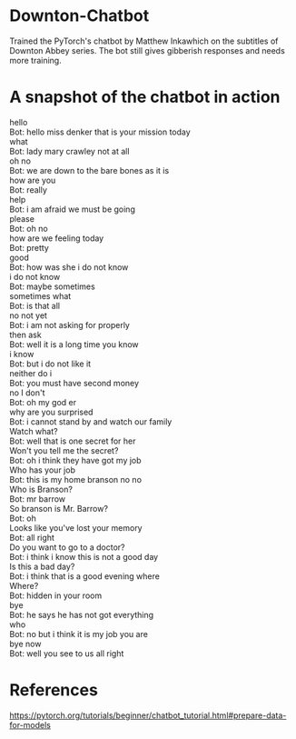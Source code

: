 # Downton-Chatbot
Trained the PyTorch's chatbot by Matthew Inkawhich on the subtitles of Downton Abbey series. 
The bot still gives gibberish responses and needs more training.

# A snapshot of the chatbot in action
hello <br/>
Bot: hello miss denker that is your mission today <PAD> <PAD> <br/>
what <br/>
Bot: lady mary crawley not at all <PAD> <PAD> <PAD> <PAD> <br/>
oh no <br/>
Bot: we are down to the bare bones as it is <br/>
how are you <br/>
Bot: really <PAD> <PAD> <PAD> <PAD> <PAD> <PAD> <PAD> <PAD> <PAD> <br/>
help <br/>
Bot: i am afraid we must be going <PAD> <PAD> <PAD> <br/>
please <br/>
Bot: oh no <PAD> <PAD> <PAD> <PAD> <PAD> <PAD> <PAD> <PAD> <br/>
how are we feeling today <br/>
Bot: pretty <PAD> <PAD> <PAD> <PAD> <PAD> <PAD> <PAD> <PAD> <PAD> <br/>
good <br/>
Bot: how was she i do not know <PAD> <PAD> <PAD> <br/>
i do not know <br/>
Bot: maybe sometimes <PAD> <PAD> <PAD> <PAD> <PAD> <PAD> <PAD> <PAD> <br/>
sometimes what <br/>
Bot: is that all <PAD> <PAD> <PAD> <PAD> <PAD> <PAD> <PAD> <br/>
no not yet <br/>
Bot: i am not asking for properly <PAD> <PAD> <PAD> <PAD> <br/>
then ask <br/>
Bot: well it is a long time you know <PAD> <PAD> <br/>
i know <br/>
Bot: but i do not like it <PAD> <PAD> <PAD> <PAD> <br/>
neither do i <br/>
Bot: you must have second money <PAD> <PAD> <PAD> <PAD> <PAD> <br/>
no I don't <br/>
Bot: oh my god er <PAD> <PAD> <PAD> <PAD> <PAD> <PAD> <br/>
why are you surprised <br/>
Bot: i cannot stand by and watch our family <PAD> <PAD> <br/>
Watch what? <br/>
Bot: well that is one secret for her <PAD> <PAD> <PAD> <br/>
Won't you tell me the secret? <br/>
Bot: oh i think they have got my job <PAD> <PAD> <br/>
Who has your job <br/>
Bot: this is my home branson no no <PAD> <PAD> <PAD> <br/>
Who is Branson? <br/>
Bot: mr barrow <PAD> <PAD> <PAD> <PAD> <PAD> <PAD> <PAD> <PAD> <br/>
So branson is Mr. Barrow? <br/>
Bot: oh <PAD> <PAD> <PAD> <PAD> <PAD> <PAD> <PAD> <PAD> <PAD> <br/>
Looks like you've lost your memory <br/>
Bot: all right <PAD> <PAD> <PAD> <PAD> <PAD> <PAD> <PAD> <PAD> <br/>
Do you want to go to a doctor? <br/>
Bot: i think i know this is not a good day <br/>
Is this a bad day? <br/>
Bot: i think that is a good evening where <PAD> <PAD> <br/>
Where? <br/>
Bot: hidden in your room <PAD> <PAD> <PAD> <PAD> <PAD> <PAD> <br/>
bye <br/>
Bot: he says he has not got everything <PAD> <PAD> <PAD> <br/>
who <br/>
Bot: no but i think it is my job you are <br/>
bye now <br/>
Bot: well you see to us all right <PAD> <PAD> <PAD> <br/>


# References
https://pytorch.org/tutorials/beginner/chatbot_tutorial.html#prepare-data-for-models
